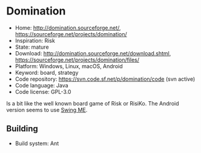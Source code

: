 # Domination

- Home: http://domination.sourceforge.net/, https://sourceforge.net/projects/domination/
- Inspiration: Risk
- State: mature
- Download: http://domination.sourceforge.net/download.shtml, https://sourceforge.net/projects/domination/files/
- Platform: Windows, Linux, macOS, Android
- Keyword: board, strategy
- Code repository: https://svn.code.sf.net/p/domination/code (svn active)
- Code language: Java
- Code license: GPL-3.0

Is a bit like the well known board game of Risk or RisiKo.
The Android version seems to use [Swing ME](https://sourceforge.net/projects/swingme/).

## Building

- Build system: Ant


